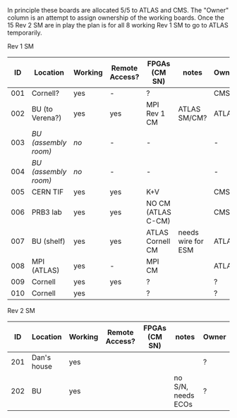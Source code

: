 In principle these boards are allocated 5/5 to ATLAS and CMS.  The "Owner" column is an attempt to assign ownership of the working boards.  Once the 15 Rev 2 SM are in play the plan is for all 8 working Rev 1 SM to go to ATLAS temporarily.

Rev 1 SM

|  ID | Location                 | Working | Remote Access? | FPGAs (CM SN)          | notes              | Owner  |
| --- | ---                      | ---     | ---            | ---                    | ---                | ---    |
| 001 | Cornell?                 | yes     | -              | ?                      |                    | CMS    |
| 002 | BU (to Verena?)          | yes     | yes            | MPI Rev 1 CM           | ATLAS SM/CM?       | ATLAS  |
| 003 | _BU (assembly room)_     | _no_    | -              | -                      |                    | -      |
| 004 | _BU (assembly room)_     | _no_    | -              | -                      |                    | -      |
| 005 | CERN TIF                 | yes     | yes            | K+V                    |                    | CMS    |
| 006 | PRB3 lab                 | yes     | yes            | NO CM (ATLAS C-CM)     |                    | CMS    |
| 007 | BU (shelf)               | yes     | yes            | ATLAS Cornell CM       | needs wire for ESM | ATLAS  |
| 008 | MPI (ATLAS)              | yes     | -              | MPI CM                 |                    | ATLAS  |
| 009 | Cornell                  | yes     | yes            | ?                      |                    | ?      |
| 010 | Cornell                  | yes     |                | ?                      |                    | ?      |

Rev 2 SM

|  ID | Location                 | Working | Remote Access? | FPGAs (CM SN)          | notes              | Owner  |
| --- | ---                      | ---     | ---            | ---                    | ---                | ---    |
| 201 | Dan's house              | yes     |                |                        |                    | ?      |
| 202 | BU                       | yes     |                |                        | no S/N, needs ECOs | ?      |
